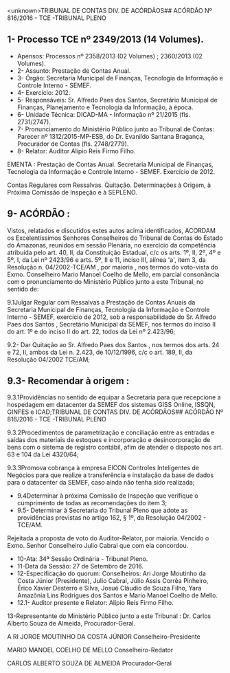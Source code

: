 &lt;unknown&gt;TRIBUNAL DE CONTAS DIV. DE ACÓRDÃOS## ACÓRDÃO Nº 816/2016 - TCE -TRIBUNAL PLENO

## 1- Processo TCE nº 2349/2013 (14 Volumes).

- Apensos: Processos nº 2358/2013 (02 Volumes) ; 2360/2013 (02 Volumes).
- 2- Assunto: Prestação de Contas Anual.
- 3- Órgão: Secretaria Municipal de Finanças, Tecnologia da Informação e Controle Interno - SEMEF.
- 4- Exercício: 2012.
- 5-  Responsáveis: Sr.  Alfredo  Paes  dos  Santos,  Secretário  Municipal  de  Finanças, Planejamento e Tecnologia da Informação, à época.
- 6- Unidade Técnica: DICAD-MA - Informação nº 21/2015 (fls. 2731/2747).
- 7-  Pronunciamento  do Ministério Público  junto  ao Tribunal  de Contas: Parecer  nº 1312/2015-MP-ESB,  do  Dr.  Evanildo  Santana  Bragança,  Procurador  de  Contas  (fls. 2748/2779).
- 8- Relator: Auditor Alípio Reis Firmo Filho.

EMENTA :  Prestação  de  Contas  Anual.  Secretaria Municipal de Finanças, Tecnologia da Informação e Controle Interno - SEMEF. Exercício de 2012.

Contas Regulares com Ressalvas. Quitação. Determinações à Origem, à Próxima Comissão de Inspeção e à SEPLENO.

## 9- ACÓRDÃO :

Vistos, relatados e discutidos estes autos acima identificados, ACORDAM os Excelentíssimos Senhores Conselheiros do Tribunal de Contas do Estado do Amazonas, reunidos em sessão Plenária, no exercício da competência atribuída pelo  art.  40,  II, da Constituição Estadual, c/c os arts. 1º, II, 2º, 4º e 5º, I, da Lei nº 2423/96 e arts. 5º, II e 11, inciso III, alínea 'a', item 3, da Resolução n. 04/2002-TCE/AM , por maioria , nos termos do voto-vista do Exmo.  Conselheiro Mario Manoel  Coelho  de Mello, em  parcial consonância com  o  pronunciamento  do  Ministério  Público  junto  a  este  Tribunal,  no sentido de:

9.1Julgar  Regular  com  Ressalvas a  Prestação  de  Contas  Anuais  da Secretaria Municipal de Finanças, Tecnologia da Informação e Controle Interno - SEMEF, exercício de 2012, sob a responsabilidade do Sr. Alfredo Paes dos Santos , Secretário Municipal da SEMEF, nos termos do inciso II do art. 1º e do inciso II do art. 22, todos da Lei nº 2.423/96;

9.2- Dar Quitação ao Sr. Alfredo Paes dos Santos , nos termos dos arts. 24 e 72, II,  ambos da Lei n. 2.423, de 10/12/1996, c/c o art. 189, II, da Resolução 04/2002  TCE/AM;

## 9.3- Recomendar à origem :

9.3.1Providências no sentido de equipar a Secretaria para que recepcione a hospedagem em datacenter da SEMEF dos sistemas GISS Online, ISSQN, GINFES e ICAD;TRIBUNAL DE CONTAS DIV. DE ACÓRDÃOS## ACÓRDÃO Nº 816/2016 - TCE -TRIBUNAL PLENO

9.3.2Procedimentos de parametrização e conciliação entre as entradas e saídas  dos  materiais  de  estoques  e  incorporação  e  desincorporação  de  bens  com  o sistema de registro contábil, afim de atender o disposto nos art. 63 e 104 da Lei 4320/64;

9.3.3Promova  cobrança  à  empresa  EICON  Controles  Inteligentes  de Negócios  para  que  realize  a  transferência  e  instalação  da  base  de  dados  para  o datacenter da SEMEF, caso ainda não tenha sido realizada;

- 9.4Determinar à próxima Comissão de Inspeção que verifique o cumprimento de todas as recomendações do item 3;
- 9.5-  Determinar  à  Secretaria do Tribunal Pleno que adote as providências previstas no artigo 162, § 1º, da Resolução 04/2002 - TCE/AM.

Rejeitada a proposta de voto do Auditor-Relator,  por maioria. Vencido o Exmo. Senhor Conselheiro Julio Cabral que com ela concordou.

- 10-Ata: 34ª Sessão Ordinária - Tribunal Pleno.
- 11-Data da Sessão: 27 de Setembro de 2016.
- 12-Especificação  do  quorum: Conselheiros: Ari Jorge  Moutinho  da  Costa  Júnior (Presidente),  Julio  Cabral,  Júlio  Assis  Corrêa  Pinheiro,  Érico  Xavier  Desterro  e  Silva, Josué Cláudio de Souza Filho, Yara Amazônia Lins Rodrigues dos Santos e Mario Manoel Coelho de Mello.
- 12.1- Auditor presente e Relator: Alípio Reis Firmo Filho.

13-Representante  do  Ministério  Público  junto  a  este  Tribunal :  Dr.  Carlos  Alberto Souza de Almeida, Procurador-Geral.

A RI JORGE MOUTINHO DA COSTA JÚNIOR Conselheiro-Presidente

MARIO MANOEL COELHO DE MELLO Conselheiro-Redator

CARLOS ALBERTO SOUZA DE ALMEIDA Procurador-Geral